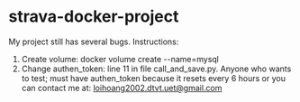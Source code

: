 # strava-docker-project
My project still has several bugs.
Instructions:
1. Create volume: docker volume create --name=mysql
2. Change authen_token: line 11 in file call_and_save.py. Anyone who wants to test; must have authen_token because it resets every 6 hours or you can contact me at: loihoang2002.dtvt.uet@gmail.com
